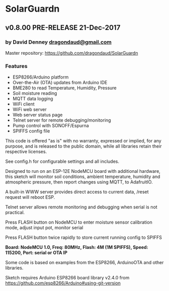 # SolarGuardn
## v0.8.00 PRE-RELEASE 21-Dec-2017
### by David Denney <dragondaud@gmail.com>

Master repository: https://github.com/dragondaud/SolarGuardn

### Features
- ESP8266/Arduino platform
- Over-the-Air (OTA) updates from Arduino IDE
- BME280 to read Temperature, Humidity, Pressure
- Soil moisture reading
- MQTT data logging
- WiFi client
- WiFi web server
- Web server status page
- Telnet server for remote debugging/monitoring
- Pump control with SONOFF/Espurna
- SPIFFS config file

This code is offered "as is" with no warranty, expressed or implied, for any purpose,
and is released to the public domain, while all libraries retain their respective licenses.

See config.h for configurable settings and all includes.

Designed to run on an ESP-12E NodeMCU board with additional hardware,
this sketch will monitor soil conditions, ambient temperature, humidity
and atmospheric pressure, then report changes using MQTT, to AdafruitIO.

A built-in WWW server provides direct access to current data, /reset request will reboot ESP.

Telnet server allows remote monitoring and debugging when serial is not practical.

Press FLASH button on NodeMCU to enter moisture sensor calibration mode, adjust input pot, monitor serial

Press FLASH button twice rapidly to store current running config to SPIFFS

**Board: NodeMCU 1.0, Freq: 80MHz, Flash: 4M (1M SPIFFS), Speed: 115200, Port: serial or OTA IP**

Some code is based on examples from the ESP8266, ArduinoOTA and other libraries.

Sketch requires Arduino ESP8266 board library v2.4.0 from https://github.com/esp8266/Arduino#using-git-version
